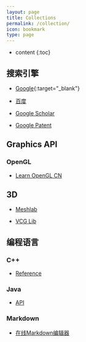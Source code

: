 ```yaml
---
layout: page
title: Collections
permalink: /collection/
icon: bookmark
type: page
---
```

* content
{:toc}

## 搜索引擎

* [Google](http://www.google.com/){:target="_blank"}

* [百度](http://www.baidu.com/)

* [Google Scholar](https://scholar.google.com/)

* [Google Patent](https://www.google.com/?tbm=pts)

## Graphics API

### OpenGL

* [Learn OpenGL CN](https://learnopengl-cn.github.io/)

## 3D

* [Meshlab](http://www.meshlab.net/)

* [VCG Lib](http://vcg.isti.cnr.it/vcglib/index.html)

## 编程语言

### C++

* [Reference](http://www.cplusplus.com/reference/)

### Java

* [API](https://docs.oracle.com/javase/7/docs/api/)

### Markdown

* [在线Markdown编辑器](http://mahua.jser.me/)
